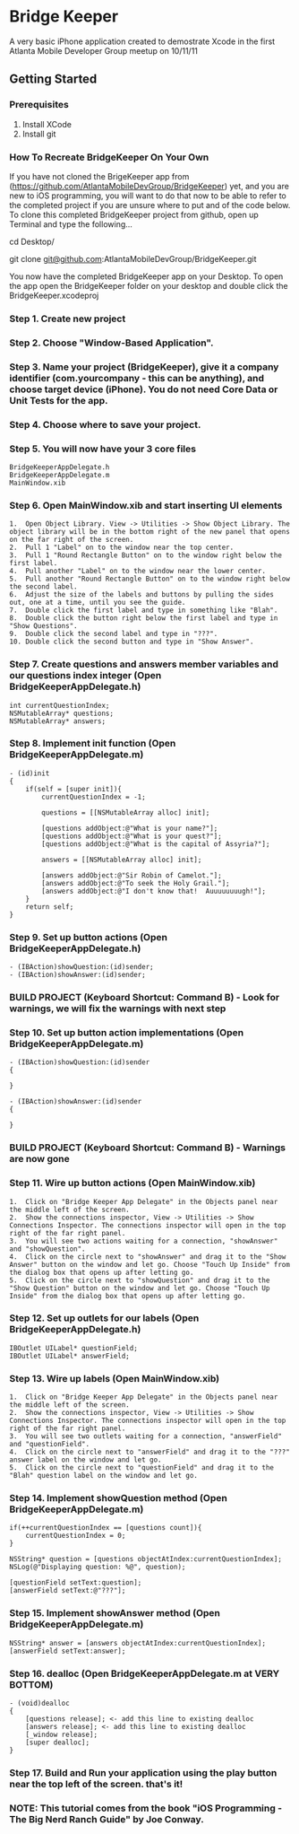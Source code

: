 # Bridge Keeper

A very basic iPhone application created to demostrate Xcode in the first Atlanta Mobile Developer Group meetup on 10/11/11

## Getting Started

### Prerequisites

1. Install XCode
2. Install git

### How To Recreate BridgeKeeper On Your Own

If you have not cloned the BrigeKeeper app from (https://github.com/AtlantaMobileDevGroup/BridgeKeeper) yet, and you are new to iOS programming, you will want to do that now to be able to refer to the completed project if you are unsure where to put and of the code below. To clone this completed BridgeKeeper project from github, open up Terminal and type the following…

cd Desktop/

git clone git@github.com:AtlantaMobileDevGroup/BridgeKeeper.git

You now have the completed BridgeKeeper app on your Desktop. To open the app open the BridgeKeeper folder on your desktop and double click the BridgeKeeper.xcodeproj


### Step 1. Create new project

### Step 2. Choose "Window-Based Application".

### Step 3. Name your project (BridgeKeeper), give it a company identifier (com.yourcompany - this can be anything), and choose target device (iPhone). You do not need Core Data or Unit Tests for the app.

### Step 4. Choose where to save your project.

### Step 5. You will now have your 3 core files
	BridgeKeeperAppDelegate.h
	BridgeKeeperAppDelegate.m
	MainWindow.xib

### Step 6. Open MainWindow.xib and start inserting UI elements
	1.	Open Object Library. View -> Utilities -> Show Object Library. The object library will be in the bottom right of the new panel that opens on the far right of the screen.
	2.	Pull 1 "Label" on to the window near the top center.
	3.	Pull 1 "Round Rectangle Button" on to the window right below the first label.
	4.	Pull another "Label" on to the window near the lower center.
	5.	Pull another "Round Rectangle Button" on to the window right below the second label.
	6.	Adjust the size of the labels and buttons by pulling the sides out, one at a time, until you see the guide.
	7.	Double click the first label and type in something like "Blah".
	8.	Double click the button right below the first label and type in "Show Questions".
	9.	Double click the second label and type in "???".
	10.	Double click the second button and type in "Show Answer".

### Step 7. Create questions and answers member variables and our questions index integer (Open BridgeKeeperAppDelegate.h)
	int currentQuestionIndex;
    NSMutableArray* questions;
    NSMutableArray* answers;

### Step 8. Implement init function (Open BridgeKeeperAppDelegate.m)
	- (id)init
	{
	    if(self = [super init]){
	        currentQuestionIndex = -1;
	        
	        questions = [[NSMutableArray alloc] init];
	        
	        [questions addObject:@"What is your name?"];
	        [questions addObject:@"What is your quest?"];
	        [questions addObject:@"What is the capital of Assyria?"];
	        
	        answers = [[NSMutableArray alloc] init];
	        
	        [answers addObject:@"Sir Robin of Camelot."];
	        [answers addObject:@"To seek the Holy Grail."];
	        [answers addObject:@"I don't know that!  Auuuuuuuugh!"];
	    }
	    return self;
	}

### Step 9. Set up button actions (Open BridgeKeeperAppDelegate.h)
	- (IBAction)showQuestion:(id)sender;
	- (IBAction)showAnswer:(id)sender;

### BUILD PROJECT (Keyboard Shortcut: Command B) - Look for warnings, we will fix the warnings with next step

### Step 10. Set up button action implementations (Open BridgeKeeperAppDelegate.m)
	- (IBAction)showQuestion:(id)sender
	{

	}

	- (IBAction)showAnswer:(id)sender
	{

	}

### BUILD PROJECT (Keyboard Shortcut: Command B) - Warnings are now gone

### Step 11. Wire up button actions (Open MainWindow.xib)
	1.	Click on "Bridge Keeper App Delegate" in the Objects panel near the middle left of the screen.
	2.	Show the connections inspector, View -> Utilities -> Show Connections Inspector. The connections inspector will open in the top right of the far right panel.
	3.	You will see two actions waiting for a connection, "showAnswer" and "showQuestion".
	4.	Click on the circle next to "showAnswer" and drag it to the "Show Answer" button on the window and let go. Choose "Touch Up Inside" from the dialog box that opens up after letting go.
	5.	Click on the circle next to "showQuestion" and drag it to the "Show Question" button on the window and let go. Choose "Touch Up Inside" from the dialog box that opens up after letting go.

### Step 12.  Set up outlets for our labels (Open BridgeKeeperAppDelegate.h)
	IBOutlet UILabel* questionField;
	IBOutlet UILabel* answerField;

### Step 13. Wire up labels (Open MainWindow.xib)
	1.	Click on "Bridge Keeper App Delegate" in the Objects panel near the middle left of the screen.
	2.	Show the connections inspector, View -> Utilities -> Show Connections Inspector. The connections inspector will open in the top right of the far right panel.
	3.	You will see two outlets waiting for a connection, "answerField" and "questionField".
	4.	Click on the circle next to "answerField" and drag it to the "???" answer label on the window and let go.
	5.	Click on the circle next to "questionField" and drag it to the "Blah" question label on the window and let go.

### Step 14. Implement showQuestion method (Open BridgeKeeperAppDelegate.m)
	if(++currentQuestionIndex == [questions count]){
        currentQuestionIndex = 0;
    }

    NSString* question = [questions objectAtIndex:currentQuestionIndex];
    NSLog(@"Displaying question: %@", question);
    
    [questionField setText:question];
    [answerField setText:@"???"];

### Step 15. Implement showAnswer method (Open BridgeKeeperAppDelegate.m)
    NSString* answer = [answers objectAtIndex:currentQuestionIndex];
    [answerField setText:answer];

### Step 16. dealloc (Open BridgeKeeperAppDelegate.m at VERY BOTTOM)
	- (void)dealloc
	{
	    [questions release]; <- add this line to existing dealloc
	    [answers release]; <- add this line to existing dealloc
	    [_window release];
	    [super dealloc];
	}

### Step 17. Build and Run your application using the play button near the top left of the screen. that's it!

### NOTE: This tutorial comes from the book "iOS Programming - The Big Nerd Ranch Guide" by Joe Conway.

